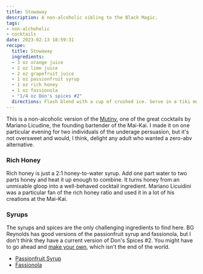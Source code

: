 ```yaml
---
title: Stowaway
description: A non-alcoholic sibling to the Black Magic.
tags:
- non-alchoholic
- cocktails
date: 2023-02-13 18:59:31
recipe:
  title: Stowaway
  ingredients:
  - 3 oz orange juice
  - 2 oz lime juice
  - 2 oz grapefruit juice
  - 1 oz passionfruit syrup
  - 1 oz rich honey
  - 1 oz fassionola
  - "1/4 oz Don's spices #2"
  directions: Flash blend with a cup of crushed ice. Serve in a tiki mug, ideally one that's nautically themed.
---
```


This is a non-alcoholic version of the [Mutiny](http://www.slammie.com/atomicgrog/blog/2012/04/13/mai-kai-cocktail-review-the-mutiny-is-a-worthy-foe-in-the-battle-of-the-tropical-titans/), one of the great cocktails by Mariano Licudine, the founding bartender of the Mai-Kai. I made it on one particular evening for two individuals of the underage persuasion, but it's not oversweet and would, I think, delight any adult who wanted a zero-abv alternative.

### Rich Honey

Rich honey is just a 2:1 honey-to-water syrup. Add one part water to two parts honey and heat it up enough to combine. It turns honey from an unmixable gloop into a well-behaved cocktail ingredient. Mariano Licuidini was a particular fan of the rich honey ratio and used it in a lot of his creations at the Mai-Kai.

### Syrups

The syrups and spices are the only challenging ingredients to find here. BG Reynolds has good versions of the passionfruit syrup and fassionola, but I don't think they have a current version of Don's Spices #2. You might have to go ahead and [make your own](https://thelosttikilounge.com/ingredients/dons-secret-recipes/), which isn't the end of the world.

* [Passionfruit Syrup](https://bgreynolds.com/products/passion-fruit-tropical-cocktail-syrup?variant=16057991692401)
* [Fassionola](https://bgreynolds.com/products/red-fassionola)
